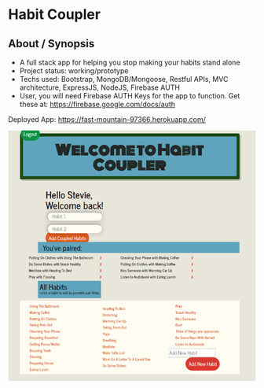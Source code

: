# Habit Coupler

## About / Synopsis

* A full stack app for helping you stop making your habits stand alone
* Project status: working/prototype
* Techs used: Bootstrap, MongoDB/Mongoose, Restful APIs, MVC architecture, ExpressJS, NodeJS, Firebase AUTH
* User, you will need Firebase AUTH Keys for the app to function.  Get these at: https://firebase.google.com/docs/auth

Deployed App: https://fast-mountain-97366.herokuapp.com/

![_](client/public/images/cropped1.png)

